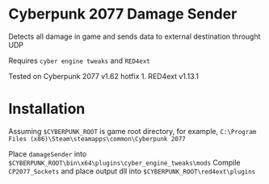 # Cyberpunk 2077 Damage Sender

Detects all damage in game and sends data to external destination throught UDP

Requires `cyber engine tweaks` and `RED4ext`

Tested on Cyberpunk 2077 v1.62 hotfix 1. RED4ext v1.13.1

# Installation

Assuming `$CYBERPUNK_ROOT` is game root directory, for example, `C:\Program Files (x86)\Steam\steamapps\common\Cyberpunk 2077`

Place `damageSender` into `$CYBERPUNK_ROOT\bin\x64\plugins\cyber_engine_tweaks\mods`
Compile `CP2077_Sockets` and place output dll into `$CYBERPUNK_ROOT\red4ext\plugins`